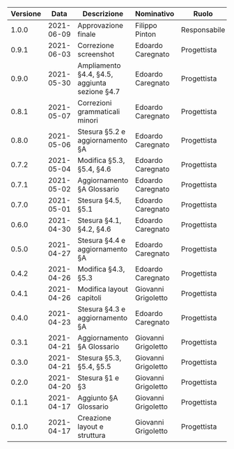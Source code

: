 | Versione 	| Data 	     | Descrizione 	                   | Nominativo       	    | Ruolo 	    | Verifica         |
|----------	|------	     |-------------	                   |------------      	    |-------	    |----------        |
|   1.0.0  	| 2021-06-09 | Approvazione finale             | Filippo Pinton         | Responsabile  | /                |
|   0.9.1  	| 2021-06-03 | Correzione screenshot           | Edoardo Caregnato      | Progettista   | Alessio Trevisan |
|   0.9.0  	| 2021-05-30 | Ampliamento §4.4, §4.5, aggiunta sezione §4.7          | Edoardo Caregnato      | Progettista   | Alessio Trevisan |
|   0.8.1  	| 2021-05-07 | Correzioni grammaticali minori  | Edoardo Caregnato      | Progettista   | Filippo Pinton   |
|   0.8.0  	| 2021-05-06 | Stesura §5.2 e aggiornamento §A | Edoardo Caregnato      | Progettista   | Filippo Pinton   |
|   0.7.2  	| 2021-05-04 | Modifica §5.3, §5.4, §4.6       | Edoardo Caregnato      | Progettista   | Alessio Trevisan |
|   0.7.1  	| 2021-05-02 | Aggiornamento §A Glossario      | Edoardo Caregnato      | Progettista   | Alessio Trevisan |
|   0.7.0  	| 2021-05-01 | Stesura §4.5, §5.1              | Edoardo Caregnato      | Progettista   | Alessio Trevisan |
|   0.6.0  	| 2021-04-30 | Stesura §4.1, §4.2, §4.6        | Edoardo Caregnato      | Progettista   | Alessio Trevisan |
|   0.5.0  	| 2021-04-27 | Stesura §4.4 e aggiornamento §A | Edoardo Caregnato	    | Progettista   | Alessio Trevisan |
|   0.4.2  	| 2021-04-26 | Modifica §4.3, §5.3             | Edoardo Caregnato	    | Progettista   | Elvis Murtezan   |
|   0.4.1  	| 2021-04-26 | Modifica layout capitoli        | Giovanni Grigoletto    | Progettista   | Elvis Murtezan   |
|   0.4.0  	| 2021-04-23 | Stesura §4.3 e aggiornamento §A | Edoardo Caregnato	    | Progettista   | Elvis Murtezan   |
|   0.3.1  	| 2021-04-21 | Aggiornamento §A Glossario      | Giovanni Grigoletto	| Progettista   | Filippo Pinton   |
|   0.3.0  	| 2021-04-21 | Stesura §5.3, §5.4, §5.5        | Giovanni Grigoletto	| Progettista   | Filippo Pinton   |
|   0.2.0  	| 2021-04-20 | Stesura §1 e §3                 | Giovanni Grigoletto	| Progettista   | Filippo Pinton   |
|   0.1.1   | 2021-04-17 | Aggiunto §A Glossario           | Giovanni Grigoletto	| Progettista   | Filippo Pinton   |
|   0.1.0   | 2021-04-17 | Creazione layout e struttura    | Giovanni Grigoletto	| Progettista   | Filippo Pinton   |